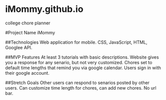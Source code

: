 # iMommy.github.io
college chore planner


#Project Name
iMommy

##Technologies
Web application for mobile. CSS, JavaScript, HTML, Googlee API.

##MVP Features
At least 3 tutorials with basic descriptions. Website gives you a response for any senario, but not very customized. Chores set to default time lengths that remind you via google calendar. Users sign in with their google account.

##Stretch Goals
Other users can respond to senarios posted by other users. Can customize time length for chores, can add new chores. No url bar.
